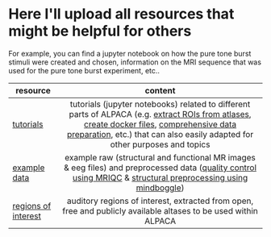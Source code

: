 # Here I'll upload all resources that might be helpful for others
For example, you can find a jupyter notebook on how the pure tone burst stimuli were created and chosen, information on the MRI sequence that was used for the pure tone burst experiment, etc..

| resource                        | content           | 
| ----------------------------- |:-------------:| 
| [tutorials]()  | tutorials (jupyter notebooks) related to different parts of ALPACA (e.g. [extract ROIs from atlases](), [create docker files](), [comprehensive data preparation](), etc.) that can also easily adapted for other purposes and topics| 
| [example data]() | example raw (structural and functional MR images & eeg files) and preprocessed data ([quality control using MRIQC]() & [structural preprocessing using mindboggle]())
| [regions of interest]()| auditory regions of interest, extracted from open, free and publicly available altases to be used within ALPACA |
